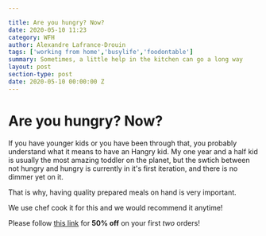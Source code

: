 ```yaml
---

title: Are you hungry? Now?
date: 2020-05-10 11:23
category: WFH
author: Alexandre Lafrance-Drouin
tags: ['working from home','busylife','foodontable']
summary: Sometimes, a little help in the kitchen can go a long way
layout: post
section-type: post
date: 2020-05-10 00:00:00 Z
---
```


# Are you hungry? Now?

If you have younger kids or you have been through that, you probably understand what it means to have an Hangry kid. My one year and a half kid is usually the most amazing toddler on the planet, but the swtich between not hungry and hungry is currently in it's first iteration, and there is no dimmer yet on it.

That is why, having quality prepared meals on hand is very important.

We use chef cook it for this and we would recommend it anytime!

Please follow [this link](https://www.wethrift.com/chef-cook-it) for **50% off** on your first *two* orders!